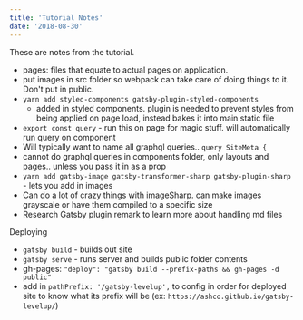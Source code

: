 ```yaml
---
title: 'Tutorial Notes'
date: '2018-08-30'
---
```


These are notes from the tutorial.

- pages: files that equate to actual pages on application.
- put images in src folder so webpack can take care of doing things to it. Don't put in public.
- `yarn add styled-components gatsby-plugin-styled-components`
  - added in styled components. plugin is needed to prevent styles from being applied on page load, instead bakes it into main static file
- `export const query` - run this on page for magic stuff. will automatically run query on component
- Will typically want to name all graphql queries.. `query SiteMeta {`
- cannot do graphql queries in components folder, only layouts and pages.. unless you pass it in as a prop
- `yarn add gatsby-image gatsby-transformer-sharp gatsby-plugin-sharp` - lets you add in images
- Can do a lot of crazy things with imageSharp. can make images grayscale or have them compiled to a specific size
- Research Gatsby plugin remark to learn more about handling md files

Deploying

- `gatsby build` - builds out site
- `gatsby serve` - runs server and builds public folder contents
- gh-pages: `"deploy": "gatsby build --prefix-paths && gh-pages -d public"`
- add in `pathPrefix: '/gatsby-levelup',` to config in order for deployed site to know what its prefix will be (ex: `https://ashco.github.io/gatsby-levelup/`)
